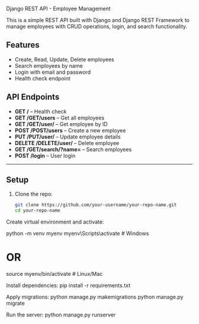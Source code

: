  Django REST API - Employee Management

This is a simple REST API built with Django and Django REST Framework to manage employees with CRUD operations, login, and search functionality.


## Features
- Create, Read, Update, Delete employees
- Search employees by name
- Login with email and password
- Health check endpoint


## API Endpoints
- **GET /** – Health check
- **GET /GET/users** – Get all employees
- **GET /GET/user/<id>** – Get employee by ID
- **POST /POST/users** – Create a new employee
- **PUT /PUT/user/<id>** – Update employee details
- **DELETE /DELETE/user/<id>** – Delete employee
- **GET /GET/search/?name=<name>** – Search employees
- **POST /login** – User login

---

## Setup
1. Clone the repo:
   ```bash
   git clone https://github.com/your-username/your-repo-name.git
   cd your-repo-name
Create virtual environment and activate:


python -m venv myenv
myenv\Scripts\activate   # Windows
# OR
source myenv/bin/activate  # Linux/Mac

Install dependencies:
pip install -r requirements.txt

Apply migrations:
python manage.py makemigrations
python manage.py migrate

Run the server:
python manage.py runserver
